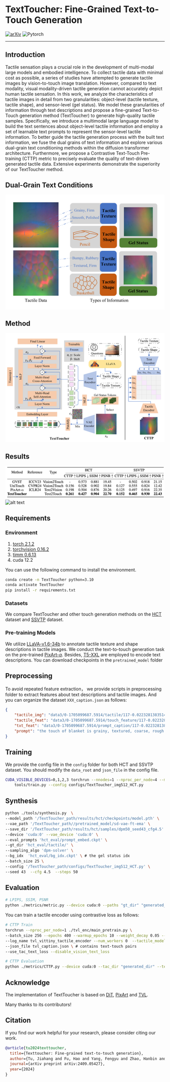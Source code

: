 # TextToucher: Fine-Grained Text-to-Touch Generation
[![arXiv](https://img.shields.io/badge/arXiv-TextToucher-b31b1b.svg)](https://arxiv.org/abs/2409.05427)
![Pytorch](https://img.shields.io/badge/PyTorch->=1.10.0-Red?logo=pytorch)

---

## Introduction
Tactile sensation plays a crucial role in the development of multi-modal large models and embodied intelligence. To collect tactile data with minimal cost as possible, a series of studies have attempted to generate tactile images by vision-to-touch image translation. However, compared to text modality, visual modality-driven tactile generation cannot accurately depict human tactile sensation. In this work, we analyze the characteristics of tactile images in detail from two granularities: object-level (tactile texture, tactile shape), and sensor-level (gel status). We model these granularities of information through text descriptions and propose a fine-grained Text-to-Touch generation method (TextToucher) to generate high-quality tactile samples. Specifically, we introduce a multimodal large language model to build the text sentences about object-level tactile information and employ a set of learnable text prompts to represent the sensor-level tactile information. To better guide the tactile generation process with the built text information, we fuse the dual grains of text information and explore various dual-grain text conditioning methods within the diffusion transformer architecture. Furthermore, we propose a Contrastive Text-Touch Pre-training (CTTP) metric to precisely evaluate the quality of text-driven generated tactile data. Extensive experiments demonstrate the superiority of our TextToucher method.

## Dual-Grain Text Conditions
![alt text](assets/type_conditons.png)

## Method
![alt text](assets/architecture.png)

## Results
![alt text](assets/comparison_.png)
![alt text](assets/comparison.png)

## Requirements
### Environment
1. [torch 2.1.2](https://github.com/pytorch/pytorch)
2. [torchvision 0.16.2](https://github.com/pytorch/vision)
3. [timm 0.6.13](https://github.com/huggingface/pytorch-image-models)
4. cuda 12.2

You can use the following command to install the environment.
```bash
conda create -n TextToucher python=3.10
conda activate TextToucher
pip install -r requirements.txt
```

### Datasets
We compare TextToucher and other touch generation methods on the [HCT](https://tactile-vlm.github.io/) dataset and [SSVTP](https://sites.google.com/berkeley.edu/ssvtp) dataset.

### Pre-training Models
We utilize [LLaVA-v1.6-34b](https://huggingface.co/liuhaotian/llava-v1.6-34b) to annotate tactile texture and shape descriptions in tactile images. We conduct the text-to-touch generation task on the pre-trained [PixArt-$\alpha$](https://huggingface.co/PixArt-alpha/PixArt-alpha/tree/main). Besides, [T5-XXL](https://huggingface.co/PixArt-alpha/PixArt-alpha/tree/main) are employed to encode text descriptions. You can download checkpoints in the ``pretrained_model`` folder

## Preprocessing
To avoid repeated feature extraction， we provide scripts in preprocessing folder to extract features about text descriptions and tactile images. And you can organize the dataset `XXX_caption.json` as follows:
```json
{
    "tactile_img": "data3/0-1705099687.5914/tactile/117-0.02232813835144043.jpg",
    "tactile_feat": "data3/0-1705099687.5914/touch_feature/117-0.02232813835144043.npy",
    "txt_feat": "data3/0-1705099687.5914/prompt_caption/117-0.02232813835144043.npz",
    "prompt": "the touch of blanket is grainy, textured, coarse, rough."
}
```

## Training
We provide the config file in the ``config`` folder for both HCT and SSVTP dataset. You should modify the `data_root` and `json_file` in the config file.
```bash
CUDA_VISIBLE_DEVICES=0,1,2,3 torchrun --nnodes=1 --nproc_per_node=4 --master-port=11113 \
    tools/train.py --config configs/TextToucher_img512_HCT.py
```

## Synthesis
```bash
python ./tools/synthesis.py  \
--model_path '/TextToucher_path/results/hct/checkpoints/model.pth' \
--vae_path '/TextToucher_path//pretrained_model/sd-vae-ft-ema' \
--save_dir '/TextToucher_path/results/hct/samples/dpm50_seed43_cfg4.5' \
--device 'cuda:0' --vae_device 'cuda:0' \
--eval_prompts 'hct_eval/prompt_embed.ckpt' \
--gt_dir 'hct_eval/tactile/' \
--sampling_algo 'dpm-solver' \
--bg_idx  'hct_eval/bg_idx.ckpt' \ # the gel status idx
--batch_size 25 \
--config '/TextToucher_path/configs/TextToucher_img512_HCT.py' \
--seed 43  --cfg 4.5  --steps 50 
```

## Evaluation
```bash
# LPIPS, SSIM, PSNR
python ./metrics/metric.py --device cuda:0 --paths "gt_dir" "generated_dir" --batch_size 25 
```

You can train a tactile encoder using contrastive loss as follows:
```bash
# CTTP Train
torchrun --nproc_per_node=1 ./tvl_enc/main_pretrain.py \
--batch_size 256 --epochs 400 --warmup_epochs 10 --weight_decay 0.05 --active_modality_names  tactile text --find_unused_parameters --multi_epochs_dataloader \
--log_name tvl_vittiny_tactile_encoder --num_workers 0  --tactile_model vit_tiny_patch16_224 --blr 3e-4 \
--json_file tvl_caption.json \ # contains text-touch pairs
--use_tac_text_loss --disable_vision_text_loss 
```

```bash
# CTTP Evaluation
python ./metrics/CTTP.py --device cuda:0 --tac_dir "generated_dir" --text_json "json_file"  --save_path "*.txt" --checkpoint "*.pt"
```
## Acknowledge
The implementation of TextToucher is based on [DiT](https://github.com/facebookresearch/DiT), [PixArt](https://github.com/PixArt-alpha/PixArt-alpha) and [TVL](https://github.com/Max-Fu/tvl).

Many thanks to its contributors!

## Citation
If you find our work helpful for your research, please consider citing our work.
```bibtex
@article{tu2024texttoucher,
  title={Texttoucher: Fine-grained text-to-touch generation},
  author={Tu, Jiahang and Fu, Hao and Yang, Fengyu and Zhao, Hanbin and Zhang, Chao and Qian, Hui},
  journal={arXiv preprint arXiv:2409.05427},
  year={2024}
}
```